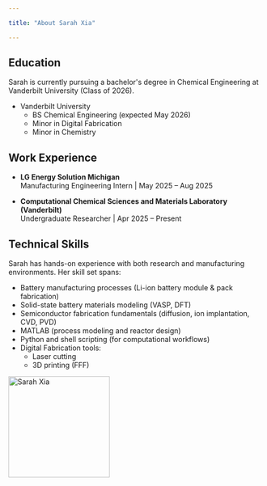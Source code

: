 ```yaml
---

title: "About Sarah Xia"

---
```


## Education

Sarah is currently pursuing a bachelor's degree in Chemical Engineering at Vanderbilt University (Class of 2026).  

* Vanderbilt University
  * BS Chemical Engineering (expected May 2026)
  * Minor in Digital Fabrication
  * Minor in Chemistry

## Work Experience

* **LG Energy Solution Michigan**  
  Manufacturing Engineering Intern | May 2025 – Aug 2025  

* **Computational Chemical Sciences and Materials Laboratory (Vanderbilt)**  
  Undergraduate Researcher | Apr 2025 – Present  

## Technical Skills

Sarah has hands-on experience with both research and manufacturing environments. Her skill set spans:  

* Battery manufacturing processes (Li-ion battery module & pack fabrication)  
* Solid-state battery materials modeling (VASP, DFT)  
* Semiconductor fabrication fundamentals (diffusion, ion implantation, CVD, PVD)  
* MATLAB (process modeling and reactor design)  
* Python and shell scripting (for computational workflows)  
* Digital Fabrication tools:
  * Laser cutting  
  * 3D printing (FFF)

<img src="/assets/Headshot.jpg" alt="Sarah Xia" style="width:200px;"/>
